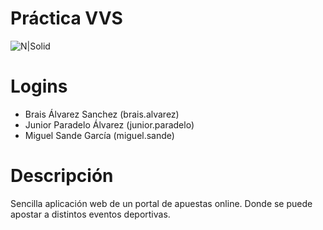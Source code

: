 # Práctica VVS

![N|Solid](https://travis-ci.org/JuniorParadelo/VVS.svg?branch=master)

# Logins
  - Brais Álvarez Sanchez (brais.alvarez)
  - Junior Paradelo Álvarez (junior.paradelo)
  - Miguel Sande García (miguel.sande)

# Descripción
Sencilla aplicación web de un portal de apuestas online. Donde se puede apostar a distintos eventos deportivas.